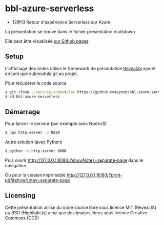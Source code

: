 ﻿# bbl-azure-serverless
* 12@13 Retour d'expérience Serverless sur Azure

La présentation se trouve dans le fichier presentation.markdown

Elle peut être visualisée [sur Github pages](https://yvzn.github.io/bbl-azure-serverless)

## Setup

L'affichage des slides utilise le framework de présentation
[RevealJS](https://revealjs.com/)
ajouté en tant que submodule git au projet.

Pour récupérer le code source

```bash
$ git clone --recurse-submodules https://github.com/yvzn/bbl-azure-serverless.git
$ cd bbl-azure-serverless
```

## Démarrage

Pour lancer le serveur (par exemple avec NodeJS)

```bash
$ npx http-server -p 8080
```

Autre solution (avec Python)

```bash
$ python -m http.server 8080
```

Puis ouvrir <http://127.0.0.1:8080/?showNotes=separate-page> dans le navigateur

Ou pour la version imprimable <http://127.0.0.1:8080/?print-pdf&showNotes=separate-page>

## Licensing

Cette présentation utilise du code source libre sous licence MIT (RevealJS)
ou BSD (Highlight.js) ainsi que des images libres sous licence Creative Commons (CC0)



